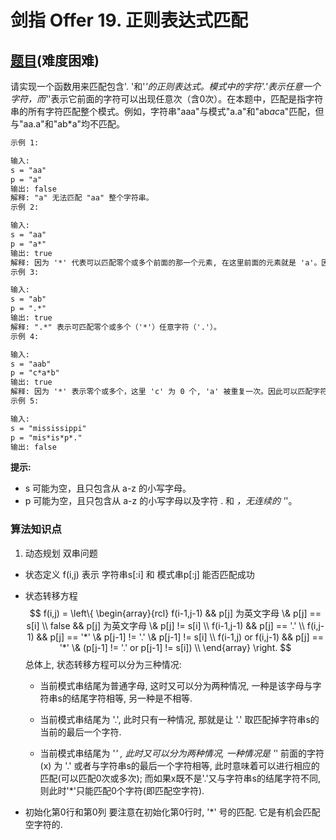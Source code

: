 # 剑指 Offer 19. 正则表达式匹配

## [题目](https://leetcode-cn.com/problems/zheng-ze-biao-da-shi-pi-pei-lcof/)(难度困难)

请实现一个函数用来匹配包含'. '和'*'的正则表达式。模式中的字符'.'表示任意一个字符，而'*'表示它前面的字符可以出现任意次（含0次）。在本题中，匹配是指字符串的所有字符匹配整个模式。例如，字符串"aaa"与模式"a.a"和"ab*ac*a"匹配，但与"aa.a"和"ab*a"均不匹配。

~~~markdown
示例 1:

输入:
s = "aa"
p = "a"
输出: false
解释: "a" 无法匹配 "aa" 整个字符串。
示例 2:

输入:
s = "aa"
p = "a*"
输出: true
解释: 因为 '*' 代表可以匹配零个或多个前面的那一个元素, 在这里前面的元素就是 'a'。因此，字符串 "aa" 可被视为 'a' 重复了一次。
示例 3:

输入:
s = "ab"
p = ".*"
输出: true
解释: ".*" 表示可匹配零个或多个（'*'）任意字符（'.'）。
示例 4:

输入:
s = "aab"
p = "c*a*b"
输出: true
解释: 因为 '*' 表示零个或多个，这里 'c' 为 0 个, 'a' 被重复一次。因此可以匹配字符串 "aab"。
示例 5:

输入:
s = "mississippi"
p = "mis*is*p*."
输出: false
~~~

**提示:**
- s 可能为空，且只包含从 a-z 的小写字母。
- p 可能为空，且只包含从 a-z 的小写字母以及字符 . 和 *，无连续的 '*'。

### 算法知识点
1. 动态规划 双串问题

- 状态定义
f(i,j) 表示 字符串s[:i] 和 模式串p[:j] 能否匹配成功

- 状态转移方程
$$
f(i,j) = \left\{
    \begin{array}{rcl}
        f(i-1,j-1) && p[j] 为英文字母 \& p[j] == s[i] \\
        false &&  p[j] 为英文字母 \& p[j] != s[i] \\
        f(i-1,j-1) && p[j] == '.' \\
        f(i,j-1) && p[j] == '*' \& p[j-1] != '.' \& p[j-1] != s[i] \\
        f(i-1,j) or f(i,j-1) && p[j] == '*' \& (p[j-1] != '.' or p[j-1] != s[i]) \\
    \end{array}
\right.
$$
总体上, 状态转移方程可以分为三种情况:
    - 当前模式串结尾为普通字母, 这时又可以分为两种情况, 一种是该字母与字符串s的结尾字符相等, 另一种是不相等.

    - 当前模式串结尾为 '.', 此时只有一种情况, 那就是让 '.' 取匹配掉字符串s的当前的最后一个字符.

    - 当前模式串结尾为 '*' , 此时又可以分为两种情况, 一种情况是 '*' 前面的字符(x) 为 '.' 或者与字符串s的最后一个字符相等, 此时意味着可以进行相应的匹配(可以匹配0次或多次); 而如果x既不是'.'又与字符串s的结尾字符不同, 则此时'*'只能匹配0个字符(即匹配空字符).

- 初始化第0行和第0列
要注意在初始化第0行时, '*' 号的匹配. 它是有机会匹配空字符的.